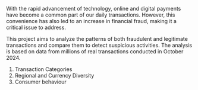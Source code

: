 With the rapid advancement of technology, online and digital payments have become a common
part of our daily transactions. However, this convenience has also led to an increase in financial
fraud, making it a critical issue to address.

This project aims to analyze the patterns of both fraudulent and legitimate transactions and compare
them to detect suspicious activities. The analysis is based on data from millions of real
transactions conducted in October 2024.
1. Transaction Categories
2. Regional and Currency Diversity
3. Consumer behaviour
